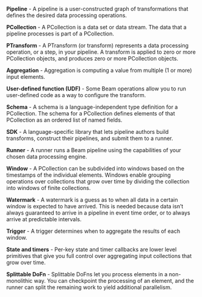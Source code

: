 <!--
Licensed under the Apache License, Version 2.0 (the "License");
you may not use this file except in compliance with the License.
You may obtain a copy of the License at

http://www.apache.org/licenses/LICENSE-2.0

Unless required by applicable law or agreed to in writing, software
distributed under the License is distributed on an "AS IS" BASIS,
WITHOUT WARRANTIES OR CONDITIONS OF ANY KIND, either express or implied.
See the License for the specific language governing permissions and
limitations under the License.
-->
**Pipeline** - A pipeline is a user-constructed graph of transformations that defines the desired data processing operations.

**PCollection** - A PCollection is a data set or data stream. The data that a pipeline processes is part of a PCollection.

**PTransform** - A PTransform (or transform) represents a data processing operation, or a step, in your pipeline. A transform is applied to zero or more PCollection objects, and produces zero or more PCollection objects.

**Aggregation** - Aggregation is computing a value from multiple (1 or more) input elements.

**User-defined function (UDF)** - Some Beam operations allow you to run user-defined code as a way to configure the transform.

**Schema** - A schema is a language-independent type definition for a PCollection. The schema for a PCollection defines elements of that PCollection as an ordered list of named fields.

**SDK** - A language-specific library that lets pipeline authors build transforms, construct their pipelines, and submit them to a runner.

**Runner** - A runner runs a Beam pipeline using the capabilities of your chosen data processing engine.

**Window** - A PCollection can be subdivided into windows based on the timestamps of the individual elements. Windows enable grouping operations over collections that grow over time by dividing the collection into windows of finite collections.

**Watermark** - A watermark is a guess as to when all data in a certain window is expected to have arrived. This is needed because data isn’t always guaranteed to arrive in a pipeline in event time order, or to always arrive at predictable intervals.

**Trigger** - A trigger determines when to aggregate the results of each window.

**State and timers** - Per-key state and timer callbacks are lower level primitives that give you full control over aggregating input collections that grow over time.

**Splittable DoFn** - Splittable DoFns let you process elements in a non-monolithic way. You can checkpoint the processing of an element, and the runner can split the remaining work to yield additional parallelism.
